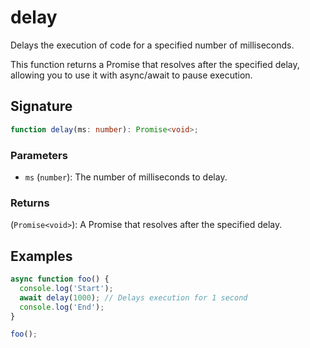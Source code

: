 # delay

Delays the execution of code for a specified number of milliseconds.

This function returns a Promise that resolves after the specified delay, allowing you to use it
with async/await to pause execution.

## Signature

```typescript
function delay(ms: number): Promise<void>;
```

### Parameters

- `ms` (`number`): The number of milliseconds to delay.

### Returns

(`Promise<void>`): A Promise that resolves after the specified delay.

## Examples

```typescript
async function foo() {
  console.log('Start');
  await delay(1000); // Delays execution for 1 second
  console.log('End');
}

foo();
```
